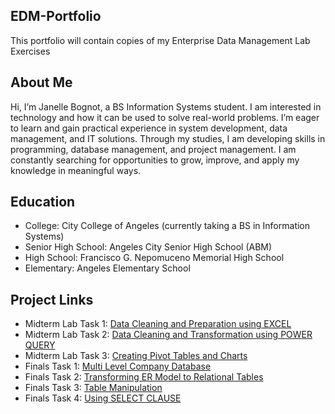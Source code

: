 ## EDM-Portfolio
This portfolio will contain copies of my Enterprise Data Management Lab Exercises
## About Me
Hi, I’m Janelle Bognot, a BS Information Systems student. I am interested in technology and how it can be used to solve real-world problems. I’m eager to learn and gain practical experience in system development, data management, and IT solutions. Through my studies, I am developing skills in programming, database management, and project management. I am constantly searching for opportunities to grow, improve, and apply my knowledge in meaningful ways.
## Education
- College: City College of Angeles (currently taking a BS in Information Systems)
- Senior High School: Angeles City Senior High School (ABM)
- High School: Francisco G. Nepomuceno Memorial High School
- Elementary: Angeles Elementary School
## Project Links
- Midterm Lab Task 1: [Data Cleaning and Preparation using EXCEL](Midterm%20Lab%20Task%201)
- Midterm Lab Task 2: [Data Cleaning and Transformation using POWER QUERY](Midterm%20Lab%20Task%202)
- Midterm Lab Task 3: [Creating Pivot Tables and Charts](Midterm%20Lab%20Task%203)
- Finals Task 1: [Multi Level Company Database](Finals%20Task%201)
- Finals Task 2: [Transforming ER Model to Relational Tables](Finals%20Task%202)
- Finals Task 3: [Table Manipulation](Finals%20Task%203)
- Finals Task 4: [Using SELECT CLAUSE](Finals%20Task%203.1)

